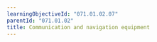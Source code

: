 ```yaml
---
learningObjectiveId: "071.01.02.07"
parentId: "071.01.02"
title: Communication and navigation equipment
---
```

